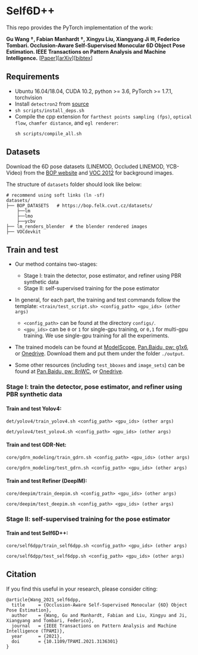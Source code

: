 # Self6D++

This repo provides the PyTorch implementation of the work:

**Gu Wang &dagger;, Fabian Manhardt &dagger;, Xingyu Liu, Xiangyang Ji &#9993;, Federico Tombari. Occlusion-Aware Self-Supervised Monocular 6D Object Pose Estimation. IEEE Transactions on Pattern Analysis and Machine Intelligence.**
[[Paper](https://doi.org/10.1109/TPAMI.2021.3136301)][[arXiv](https://arxiv.org/abs/2203.10339)][[bibtex](#Citation)]

## Requirements
* Ubuntu 16.04/18.04, CUDA 10.2, python >= 3.6, PyTorch >= 1.7.1, torchvision
* Install `detectron2` from [source](https://github.com/facebookresearch/detectron2)
* `sh scripts/install_deps.sh`
* Compile the cpp extension for `farthest points sampling (fps)`, `optical flow`, `chamfer distance`, and `egl renderer`:
    ```
    sh scripts/compile_all.sh
    ```

## Datasets
Download the 6D pose datasets (LINEMOD, Occluded LINEMOD, YCB-Video) from the
[BOP website](https://bop.felk.cvut.cz/datasets/) and
[VOC 2012](https://pjreddie.com/projects/pascal-voc-dataset-mirror/)
for background images.

The structure of `datasets` folder should look like below:
```
# recommend using soft links (ln -sf)
datasets/
├── BOP_DATASETS   # https://bop.felk.cvut.cz/datasets/
    ├──lm
    ├──lmo
    ├──ycbv
├── lm_renders_blender  # the blender rendered images
├── VOCdevkit
```

## Train and test
* Our method contains two-stages:
    * Stage I: train the detector, pose estimator, and refiner using PBR synthetic data
    * Stage II: self-supervised training for the pose estimator

* In general, for each part, the training and test commands follow the template:
```<train/test_script.sh> <config_path> <gpu_ids> (other args)```
    * `<config_path>` can be found at the directory `configs/`.
    * `<gpu_ids>` can be `0` or `1` for single-gpu training, or `0,1` for multi-gpu training. We use single-gpu training for all the experiments.

* The trained models can be found at [ModelScope](https://www.modelscope.cn/models/wangg12/self6dpp_models/), [Pan.Baidu, pw: g1x6](https://pan.baidu.com/s/189T6j5OVFXiV7mbik441gQ?pwd=g1x6
), or [Onedrive](https://mailstsinghuaeducn-my.sharepoint.com/:f:/g/personal/liuxy21_mails_tsinghua_edu_cn/Eo_1M56pMMJHnIZa6M-VAqYB0z_01MIXrpXl6O2tjPQ4qA?e=uKYNkC). Download them and put them under the folder `./output`.

* Some other resources (including `test_bboxes` and `image_sets`) can be found at [Pan.Baidu, pw: 8nWC](https://pan.baidu.com/s/1lfVXryDPVv3ujCQzUETdjg?pwd=8nWC), or  [Onedrive](https://mailstsinghuaeducn-my.sharepoint.com/:f:/g/personal/liuxy21_mails_tsinghua_edu_cn/Eo_1M56pMMJHnIZa6M-VAqYB0z_01MIXrpXl6O2tjPQ4qA?e=uKYNkC).


### Stage I: train the detector, pose estimator, and refiner using PBR synthetic data
#### Train and test Yolov4:
```
det/yolov4/train_yolov4.sh <config_path> <gpu_ids> (other args)

det/yolov4/test_yolov4.sh <config_path> <gpu_ids> (other args)
```

#### Train and test GDR-Net:
```
core/gdrn_modeling/train_gdrn.sh <config_path> <gpu_ids> (other args)

core/gdrn_modeling/test_gdrn.sh <config_path> <gpu_ids> (other args)
```

#### Train and test Refiner (DeepIM):
```
core/deepim/train_deepim.sh <config_path> <gpu_ids> (other args)

core/deepim/test_deepim.sh <config_path> <gpu_ids> (other args)
```


### Stage II: self-supervised training for the pose estimator
#### Train and test Self6D++:
```
core/self6dpp/train_self6dpp.sh <config_path> <gpu_ids> (other args)

core/self6dpp/test_self6dpp.sh <config_path> <gpu_ids> (other args)
```


## Citation
If you find this useful in your research, please consider citing:
```
@article{Wang_2021_self6dpp,
  title     = {Occlusion-Aware Self-Supervised Monocular {6D} Object Pose Estimation},
  author    = {Wang, Gu and Manhardt, Fabian and Liu, Xingyu and Ji, Xiangyang and Tombari, Federico},
  journal   = {IEEE Transactions on Pattern Analysis and Machine Intelligence (TPAMI)},
  year      = {2021},
  doi       = {10.1109/TPAMI.2021.3136301}
}
```
